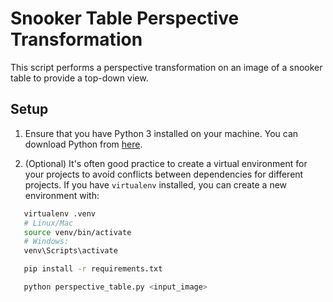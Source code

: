 # Snooker Table Perspective Transformation

This script performs a perspective transformation on an image of a snooker table to provide a top-down view.

## Setup

1. Ensure that you have Python 3 installed on your machine. You can download Python from [here](https://www.python.org/downloads/).

2. (Optional) It's often good practice to create a virtual environment for your projects to avoid conflicts between dependencies for different projects. If you have `virtualenv` installed, you can create a new environment with:

```bash
   virtualenv .venv
   # Linux/Mac
   source venv/bin/activate
   # Windows:
   venv\Scripts\activate

   pip install -r requirements.txt

   python perspective_table.py <input_image>
```